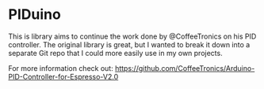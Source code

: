 # PIDuino

This is library aims to continue the work done by @CoffeeTronics on his PID controller. The original library is great, but I wanted to break it down into a separate Git repo that I could more easily use in my own projects.

For more information check out: https://github.com/CoffeeTronics/Arduino-PID-Controller-for-Espresso-V2.0
